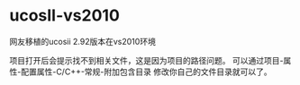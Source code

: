 # ucosII-vs2010
网友移植的ucosii 2.92版本在vs2010环境

项目打开后会提示找不到相关文件，这是因为项目的路径问题。
可以通过项目-属性-配置属性-C/C++-常规-附加包含目录 修改你自己的文件目录就可以了。
